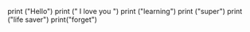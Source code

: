 print ("Hello")
print (" I love you ")
print ("learning")
print ("super")
print ("life saver")
print("forget")
